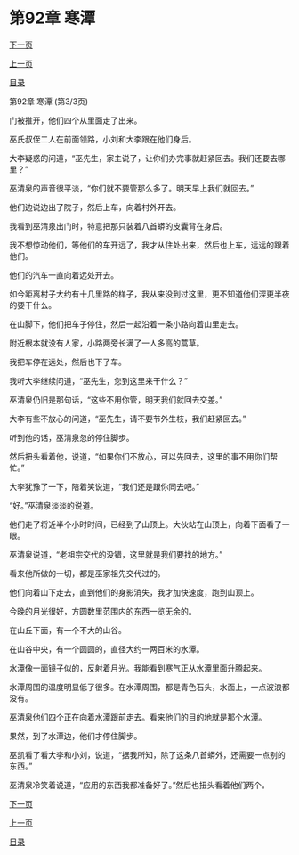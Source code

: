 <h1>第92章   寒潭</h1>
            <div><p><a href="./0276_%E7%AC%AC93%E7%AB%A0_%E5%85%AB%E6%9E%81%E9%95%9C.md">下一页</a></p><p><a href="./0274_%E7%AC%AC92%E7%AB%A0_%E5%AF%92%E6%BD%AD.md">上一页</a></p><p><a href="../">目录</a></p></div>
            <div><p>第92章   寒潭 (第3/3页)</p><p>门被推开，他们四个从里面走了出来。</p><p>巫氏叔侄二人在前面领路，小刘和大李跟在他们身后。</p><p>大李疑惑的问道，“巫先生，家主说了，让你们办完事就赶紧回去。我们还要去哪里？”</p><p>巫清泉的声音很平淡，“你们就不要管那么多了。明天早上我们就回去。”</p><p>他们边说边出了院子，然后上车，向着村外开去。</p><p>我看到巫清泉出门时，特意把那只装着八首蟒的皮囊背在身后。</p><p>我不想惊动他们，等他们的车开远了，我才从住处出来，然后也上车，远远的跟着他们。</p><p>他们的汽车一直向着远处开去。</p><p>如今距离村子大约有十几里路的样子，我从来没到过这里，更不知道他们深更半夜的要干什么。</p><p>在山脚下，他们把车子停住，然后一起沿着一条小路向着山里走去。</p><p>附近根本就没有人家，小路两旁长满了一人多高的蒿草。</p><p>我把车停在远处，然后也下了车。</p><p>我听大李继续问道，“巫先生，您到这里来干什么？”</p><p>巫清泉仍旧是那句话，“这些不用你管，明天我们就回去交差。”</p><p>大李有些不放心的问道，“巫先生，请不要节外生枝，我们赶紧回去。”</p><p>听到他的话，巫清泉忽的停住脚步。</p><p>然后扭头看着他，说道，“如果你们不放心，可以先回去，这里的事不用你们帮忙。”</p><p>大李犹豫了一下，陪着笑说道，“我们还是跟你同去吧。”</p><p>“好。”巫清泉淡淡的说道。</p><p>他们走了将近半个小时时间，已经到了山顶上。大伙站在山顶上，向着下面看了一眼。</p><p>巫清泉说道，“老祖宗交代的没错，这里就是我们要找的地方。”</p><p>看来他所做的一切，都是巫家祖先交代过的。</p><p>他们向着山下走去，直到他们的身影消失，我才加快速度，跑到山顶上。</p><p>今晚的月光很好，方圆数里范围内的东西一览无余的。</p><p>在山丘下面，有一个不大的山谷。</p><p>在山谷中央，有一个圆圆的，直径大约一两百米的水潭。</p><p>水潭像一面镜子似的，反射着月光。我能看到寒气正从水潭里面升腾起来。</p><p>水潭周围的温度明显低了很多。在水潭周围，都是青色石头，水面上，一点波浪都没有。</p><p>巫清泉他们四个正在向着水潭跟前走去。看来他们的目的地就是那个水潭。</p><p>果然，到了水潭边，他们才停住脚步。</p><p>巫凯看了看大李和小刘，说道，“据我所知，除了这条八首蟒外，还需要一点别的东西。”</p><p>巫清泉冷笑着说道，“应用的东西我都准备好了。”然后也扭头看着他们两个。</p></div>
            <div><p><a href="./0276_%E7%AC%AC93%E7%AB%A0_%E5%85%AB%E6%9E%81%E9%95%9C.md">下一页</a></p><p><a href="./0274_%E7%AC%AC92%E7%AB%A0_%E5%AF%92%E6%BD%AD.md">上一页</a></p><p><a href="../">目录</a></p></div>